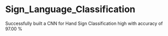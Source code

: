# Sign_Language_Classification
Successfully built a CNN for Hand Sign Classification high with accuracy of 97.00 %
